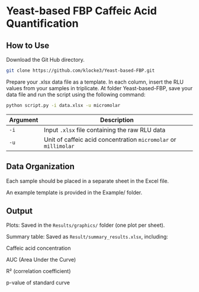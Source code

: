 # Yeast-based FBP Caffeic Acid Quantification

## How to Use
Download the Git Hub directory.

```sh
git clone https://github.com/klocke3/Yeast-based-FBP.git
```

Prepare your .xlsx data file as a template. In each column, insert the RLU values from your samples in triplicate. At folder Yeast-based-FBP, save your data file and run the script using the following command:

```sh
python script.py -i data.xlsx -u micromolar
```

| Argument | Description                                    |
| -------- | ---------------------------------------------- |
| `-i`     | Input `.xlsx` file containing the raw RLU data |
| `-u`     | Unit of caffeic acid concentration  `micromolar` or  `millimolar`|

## Data Organization

Each sample should be placed in a separate sheet in the Excel file.

An example template is provided in the Example/ folder.


## Output

Plots: Saved in the `Results/graphics/` folder (one plot per sheet).

Summary table: Saved as `Result/summary_results.xlsx`, including:

Caffeic acid concentration

AUC (Area Under the Curve)

R² (correlation coefficient)

p-value of standard curve



